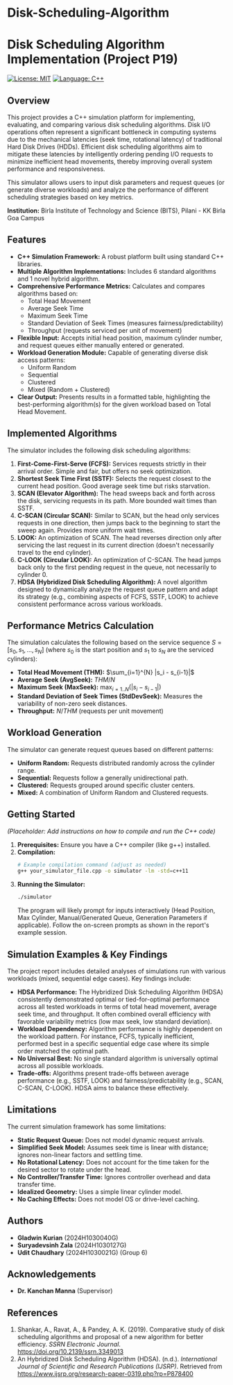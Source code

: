 # Disk-Scheduling-Algorithm

# Disk Scheduling Algorithm Implementation (Project P19)

[![License: MIT](https://img.shields.io/badge/License-MIT-yellow.svg)](https://opensource.org/licenses/MIT) [![Language: C++](https://img.shields.io/badge/Language-C%2B%2B-blue.svg)](https://isocpp.org/) 

## Overview

This project provides a C++ simulation platform for implementing, evaluating, and comparing various disk scheduling algorithms. Disk I/O operations often represent a significant bottleneck in computing systems due to the mechanical latencies (seek time, rotational latency) of traditional Hard Disk Drives (HDDs). Efficient disk scheduling algorithms aim to mitigate these latencies by intelligently ordering pending I/O requests to minimize inefficient head movements, thereby improving overall system performance and responsiveness.

This simulator allows users to input disk parameters and request queues (or generate diverse workloads) and analyze the performance of different scheduling strategies based on key metrics.

**Institution:** Birla Institute of Technology and Science (BITS), Pilani - KK Birla Goa Campus

## Features

* **C++ Simulation Framework:** A robust platform built using standard C++ libraries.
* **Multiple Algorithm Implementations:** Includes 6 standard algorithms and 1 novel hybrid algorithm.
* **Comprehensive Performance Metrics:** Calculates and compares algorithms based on:
    * Total Head Movement
    * Average Seek Time
    * Maximum Seek Time
    * Standard Deviation of Seek Times (measures fairness/predictability)
    * Throughput (requests serviced per unit of movement)
* **Flexible Input:** Accepts initial head position, maximum cylinder number, and request queues either manually entered or generated.
* **Workload Generation Module:** Capable of generating diverse disk access patterns:
    * Uniform Random
    * Sequential
    * Clustered
    * Mixed (Random + Clustered)
* **Clear Output:** Presents results in a formatted table, highlighting the best-performing algorithm(s) for the given workload based on Total Head Movement.

## Implemented Algorithms

The simulator includes the following disk scheduling algorithms:

1.  **First-Come-First-Serve (FCFS):** Services requests strictly in their arrival order. Simple and fair, but offers no seek optimization.
2.  **Shortest Seek Time First (SSTF):** Selects the request closest to the current head position. Good average seek time but risks starvation.
3.  **SCAN (Elevator Algorithm):** The head sweeps back and forth across the disk, servicing requests in its path. More bounded wait times than SSTF.
4.  **C-SCAN (Circular SCAN):** Similar to SCAN, but the head only services requests in one direction, then jumps back to the beginning to start the sweep again. Provides more uniform wait times.
5.  **LOOK:** An optimization of SCAN. The head reverses direction only after servicing the last request in its current direction (doesn't necessarily travel to the end cylinder).
6.  **C-LOOK (Circular LOOK):** An optimization of C-SCAN. The head jumps back only to the first pending request in the queue, not necessarily to cylinder 0.
7.  **HDSA (Hybridized Disk Scheduling Algorithm):** A novel algorithm designed to dynamically analyze the request queue pattern and adapt its strategy (e.g., combining aspects of FCFS, SSTF, LOOK) to achieve consistent performance across various workloads.

## Performance Metrics Calculation

The simulation calculates the following based on the service sequence $S = [s_0, s_1, ..., s_N]$ (where $s_0$ is the start position and $s_1$ to $s_N$ are the serviced cylinders):

* **Total Head Movement (THM):** $\sum_{i=1}^{N} |s_i - s_{i-1}|$
* **Average Seek (AvgSeek):** $THM / N$
* **Maximum Seek (MaxSeek):** $\max_{i=1..N} (|s_i - s_{i-1}|)$
* **Standard Deviation of Seek Times (StdDevSeek):** Measures the variability of non-zero seek distances.
* **Throughput:** $N / THM$ (requests per unit movement)

## Workload Generation

The simulator can generate request queues based on different patterns:

* **Uniform Random:** Requests distributed randomly across the cylinder range.
* **Sequential:** Requests follow a generally unidirectional path.
* **Clustered:** Requests grouped around specific cluster centers.
* **Mixed:** A combination of Uniform Random and Clustered requests.

## Getting Started

*(Placeholder: Add instructions on how to compile and run the C++ code)*

1.  **Prerequisites:** Ensure you have a C++ compiler (like g++) installed.
2.  **Compilation:**
    ```bash
    # Example compilation command (adjust as needed)
    g++ your_simulator_file.cpp -o simulator -lm -std=c++11
    ```
3.  **Running the Simulator:**
    ```bash
    ./simulator
    ```
    The program will likely prompt for inputs interactively (Head Position, Max Cylinder, Manual/Generated Queue, Generation Parameters if applicable). Follow the on-screen prompts as shown in the report's example session.

## Simulation Examples & Key Findings

The project report includes detailed analyses of simulations run with various workloads (mixed, sequential edge cases). Key findings include:

* **HDSA Performance:** The Hybridized Disk Scheduling Algorithm (HDSA) consistently demonstrated optimal or tied-for-optimal performance across all tested workloads in terms of total head movement, average seek time, and throughput. It often combined overall efficiency with favorable variability metrics (low max seek, low standard deviation).
* **Workload Dependency:** Algorithm performance is highly dependent on the workload pattern. For instance, FCFS, typically inefficient, performed best in a specific sequential edge case where its simple order matched the optimal path.
* **No Universal Best:** No single standard algorithm is universally optimal across all possible workloads.
* **Trade-offs:** Algorithms present trade-offs between average performance (e.g., SSTF, LOOK) and fairness/predictability (e.g., SCAN, C-SCAN, C-LOOK). HDSA aims to balance these effectively.

## Limitations

The current simulation framework has some limitations:

* **Static Request Queue:** Does not model dynamic request arrivals.
* **Simplified Seek Model:** Assumes seek time is linear with distance; ignores non-linear factors and settling time.
* **No Rotational Latency:** Does not account for the time taken for the desired sector to rotate under the head.
* **No Controller/Transfer Time:** Ignores controller overhead and data transfer time.
* **Idealized Geometry:** Uses a simple linear cylinder model.
* **No Caching Effects:** Does not model OS or drive-level caching.

## Authors

* **Gladwin Kurian** (2024H1030040G)
* **Suryadevsinh Zala** (2024H1030127G)
* **Udit Chaudhary** (2024H1030021G)
    (Group 6)

## Acknowledgements

* **Dr. Kanchan Manna** (Supervisor)

## References

1.  Shankar, A., Ravat, A., & Pandey, A. K. (2019). Comparative study of disk scheduling algorithms and proposal of a new algorithm for better efficiency. *SSRN Electronic Journal*. https://doi.org/10.2139/ssrn.3349013
2.  An Hybridized Disk Scheduling Algorithm (HDSA). (n.d.). *International Journal of Scientific and Research Publications (IJSRP)*. Retrieved from https://www.ijsrp.org/research-paper-0319.php?rp=P878400

